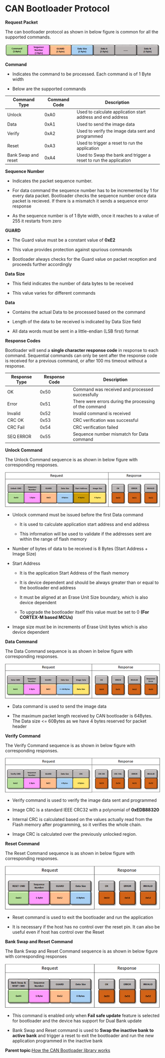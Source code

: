# CAN Bootloader Protocol

**Request Packet**

The can bootloader protocol as shown in below figure is common for all the supported commands.

![can_bootloader_protocol](GUID-F068B4AC-803E-432F-970E-3F2CD9CB9F3A-low.png)

**Command**

-   Indicates the command to be processed. Each command is of 1 Byte width

-   Below are the supported commands


|Command Type|Command Code|Description|
|------------|------------|-----------|
|Unlock|0xA0|Used to calculate application start address and end address|
|Data|0xA1|Used to send the image data|
|Verify|0xA2|Used to verify the image data sent and programmed|
|Reset|0xA3|Used to trigger a reset to run the application|
|Bank Swap and reset|0xA4|Used to Swap the bank and trigger a reset to run the application|

**Sequence Number**

-   Indicates the packet sequence number.

-   For data command the sequence number has to be incremented by 1 for every data packet. Bootloader checks the sequence number once data packet is recieved. If there is a mismatch it sends a sequence error response

-   As the sequence number is of 1 Byte width, once it reaches to a value of 255 it restarts from zero


**GUARD**

-   The Guard value must be a constant value of **0xE2**

-   This value provides protection against spurious commands

-   Bootloader always checks for the Guard value on packet reception and proceeds further accordingly


**Data Size**

-   This field indicates the number of data bytes to be received

-   This value varies for different commands


**Data**

-   Contains the actual Data to be processed based on the command

-   Length of the data to be received is indicated by Data Size field

-   All data words must be sent in a little-endian \(LSB first\) format


**Response Codes**

Bootloader will send a **single character response code** in response to each command. Sequential commands can only be sent after the response code is received for a previous command, or after 100 ms timeout without a response.

|Response Type|Response Code|Description|
|-------------|-------------|-----------|
|OK|0x50|Command was received and processed successfully|
|Error|0x51|There were errors during the processing of the command|
|Invalid|0x52|Invalid command is received|
|CRC OK|0x53|CRC verification was successful|
|CRC Fail|0x54|CRC verification failed|
|SEQ ERROR|0x55|Sequence number mismatch for Data command|

**Unlock Command**

The Unlock Command sequence is as shown in below figure with corresponding responses.

![can_bootloader_unlock_command](GUID-4436BBCD-DCC0-4A28-8607-242BE1EC7590-low.png)

-   Unlock command must be issued before the first Data command

    -   It is used to calculate application start address and end address

    -   This information will be used to validate if the addresses sent are within the range of flash memory

-   Number of bytes of data to be received is 8 Bytes \(Start Address + Image Size\)

-   Start Address

    -   It is the application Start Address of the flash memory

    -   It is device dependent and should be always greater than or equal to the bootloader end address

    -   It must be aligned at an Erase Unit Size boundary, which is also device dependent

    -   To upgrade the bootloader itself this value must be set to 0 **\(For CORTEX-M based MCUs\)**

-   Image size must be in increments of Erase Unit bytes which is also device dependent


**Data Command**

The Data Command sequence is as shown in below figure with corresponding responses.

![can_bootloader_data_command](GUID-478440DA-7EA5-4F14-A064-D840752C279E-low.png)

-   Data command is used to send the image data

-   The maximum packet length received by CAN bootloader is 64Bytes. The Data size <= 60Bytes as we have 4 bytes reserved for packet header


**Verify Command**

The Verify Command sequence is as shown in below figure with corresponding responses.

![can_bootloader_verify_command](GUID-CC09DCB2-1461-451D-8C8F-FD9F6D59F6E5-low.png)

-   Verify command is used to verify the image data sent and programmed

-   Image CRC is a standard IEEE CRC32 with a polynomial of **0xEDB88320**

-   Internal CRC is calculated based on the values actually read from the Flash memory after programming, so it verifies the whole chain.

-   Image CRC is calculated over the previously unlocked region.


**Reset Command**

The Reset Command sequence is as shown in below figure with corresponding responses.

![can_bootloader_reset_command](GUID-03CD49E5-905B-4828-B846-3CD940F12B9E-low.png)

-   Reset command is used to exit the bootloader and run the application

-   It is necessary if the host has no control over the reset pin. It can also be useful even if host has control over the Reset


**Bank Swap and Reset Command**

The Bank Swap and Reset Command sequence is as shown in below figure with corresponding responses

![can_bootloader_BankSwap_Reset_command](GUID-F9C4154E-3664-4F21-9EEC-FFF65C666539-low.png)

-   This command is enabled only when **Fail safe update** feature is selected for bootloader and the device has support for Dual Bank update

-   Bank Swap and Reset command is used to **Swap the inactive bank to active bank** and trigger a reset to exit the bootloader and run the new application programmed in the inactive bank


**Parent topic:**[How the CAN Bootloader library works](GUID-13849322-051C-4B2E-9CD0-632F6D89DDB0.md)

